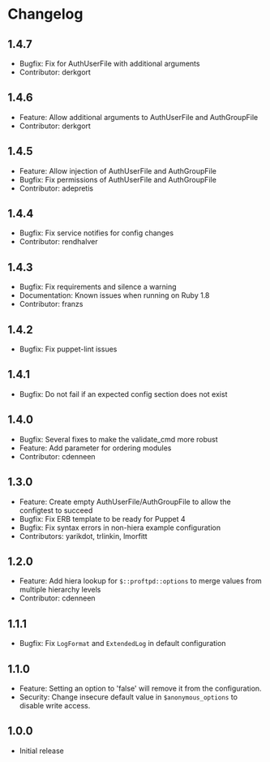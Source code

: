 # Changelog

## 1.4.7
* Bugfix: Fix for AuthUserFile with additional arguments
* Contributor: derkgort

## 1.4.6
* Feature: Allow additional arguments to AuthUserFile and AuthGroupFile
* Contributor: derkgort

## 1.4.5
* Feature: Allow injection of AuthUserFile and AuthGroupFile
* Bugfix: Fix permissions of AuthUserFile and AuthGroupFile
* Contributor: adepretis

## 1.4.4
* Bugfix: Fix service notifies for config changes
* Contributor: rendhalver

## 1.4.3
* Bugfix: Fix requirements and silence a warning
* Documentation: Known issues when running on Ruby 1.8
* Contributor: franzs

## 1.4.2
* Bugfix: Fix puppet-lint issues

## 1.4.1
* Bugfix: Do not fail if an expected config section does not exist

## 1.4.0
* Bugfix: Several fixes to make the validate_cmd more robust
* Feature: Add parameter for ordering modules
* Contributor: cdenneen

## 1.3.0
* Feature: Create empty AuthUserFile/AuthGroupFile to allow the configtest to succeed
* Bugfix: Fix ERB template to be ready for Puppet 4
* Bugfix: Fix syntax errors in non-hiera example configuration
* Contributors: yarikdot, trlinkin, lmorfitt

## 1.2.0
* Feature: Add hiera lookup for `$::proftpd::options` to merge values from multiple hierarchy levels
* Contributor: cdenneen

## 1.1.1
* Bugfix: Fix `LogFormat` and `ExtendedLog` in default configuration

## 1.1.0
* Feature: Setting an option to 'false' will remove it from the configuration.
* Security: Change insecure default value in `$anonymous_options` to disable write access.

## 1.0.0
* Initial release

